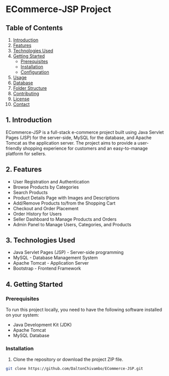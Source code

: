 # ECommerce-JSP Project


## Table of Contents

1. [Introduction](#introduction)
2. [Features](#features)
3. [Technologies Used](#technologies-used)
4. [Getting Started](#getting-started)
   - [Prerequisites](#prerequisites)
   - [Installation](#installation)
   - [Configuration](#configuration)
5. [Usage](#usage)
6. [Database](#database)
7. [Folder Structure](#folder-structure)
8. [Contributing](#contributing)
9. [License](#license)
10. [Contact](#contact)

## 1. Introduction

ECommerce-JSP is a full-stack e-commerce project built using Java Servlet Pages (JSP) for the server-side, MySQL for the database, and Apache Tomcat as the application server. The project aims to provide a user-friendly shopping experience for customers and an easy-to-manage platform for sellers.

## 2. Features

- User Registration and Authentication
- Browse Products by Categories
- Search Products
- Product Details Page with Images and Descriptions
- Add/Remove Products to/from the Shopping Cart
- Checkout and Order Placement
- Order History for Users
- Seller Dashboard to Manage Products and Orders
- Admin Panel to Manage Users, Categories, and Products


## 3. Technologies Used

- Java Servlet Pages (JSP) - Server-side programming
- MySQL - Database Management System
- Apache Tomcat - Application Server
- Bootstrap - Frontend Framework


## 4. Getting Started

### Prerequisites

To run this project locally, you need to have the following software installed on your system:

- Java Development Kit (JDK)
- Apache Tomcat
- MySQL Database

### Installation

1. Clone the repository or download the project ZIP file.

```bash
git clone https://github.com/DaltonChivambo/ECommerce-JSP.git
